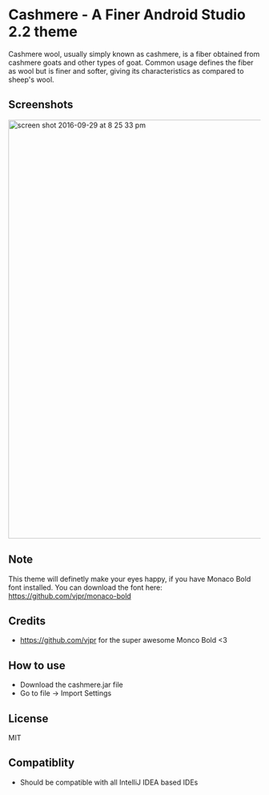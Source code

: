 # Cashmere - A Finer Android Studio 2.2 theme 
Cashmere wool, usually simply known as cashmere, is a fiber obtained from cashmere goats and other types of goat. Common usage defines the fiber as wool but is finer and softer, giving its characteristics as compared to sheep's wool.

## Screenshots
<img width="836" alt="screen shot 2016-09-29 at 8 25 33 pm" src="https://cloud.githubusercontent.com/assets/2950322/18953858/f7d188a8-8682-11e6-9e44-c001a2f1f68b.png">

## Note
This theme will definetly make your eyes happy, if you have Monaco Bold font installed. You can download the font here: https://github.com/vjpr/monaco-bold 

## Credits
- https://github.com/vjpr for the super awesome Monco Bold <3

## How to use
- Download the cashmere.jar file
- Go to file -> Import Settings

## License
MIT

## Compatiblity
- Should be compatible with all IntelliJ IDEA based IDEs
